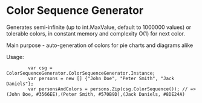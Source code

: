 # Color Sequence Generator
Generates semi-infinite (up to int.MaxValue, default to 1000000 values) or tolerable colors, in constant memory and complexity O(1) for next color. 
        
Main purpose - auto-generation of colors for pie charts and diagrams alike
        
Usage: 
```        
        var csg = ColorSequenceGenerator.ColorSequenceGenerator.Instance;
        var persons = new [] {"John Doe", "Peter Smith", "Jack Daniels"};
        var personsAndColors = persons.Zip(csg.ColorSequence()); // => (John Doe, #3566EE),(Peter Smith, #570B9D),(Jack Daniels, #8DE24A)
```